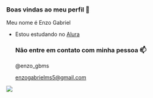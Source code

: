 ### Boas vindas ao meu perfil 👋

Meu nome é Enzo Gabriel

- Estou estudando no [Alura](https://www.alura.com.br)

  ### Não entre em contato com minha pessoa 📫

  @enzo_gbms
  
  enzogabrielms5@gmail.com


![](  https://media1.tenor.com/m/4w2WGjtBlcEAAAAC/fafuke-fafuke-rainbow.gif)
